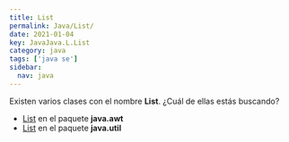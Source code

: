 ```yaml
---
title: List
permalink: Java/List/
date: 2021-01-04
key: JavaJava.L.List
category: java
tags: ['java se']
sidebar: 
  nav: java
---
```


Existen varios clases con el nombre **List**. ¿Cuál de ellas estás buscando?
<ul>
<li><a href="/Java/List-java-awt/">List</a> en el paquete <strong>java.awt</strong></li>
<li><a href="/Java/List-java-util/">List</a> en el paquete <strong>java.util</strong></li>
<ul>
